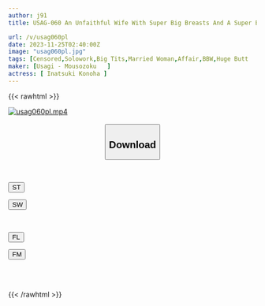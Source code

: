 ```yaml
---
author: j91
title: USAG-060 An Unfaithful Wife With Super Big Breasts And A Super Big Ass. Her Hobby Is Titty Fuck. More Than 1000 Men Have Cum Konoha (26) Konoha Inazuki

url: /v/usag060pl
date: 2023-11-25T02:40:00Z
image: "usag060pl.jpg"
tags: [Censored,Solowork,Big Tits,Married Woman,Affair,BBW,Huge Butt	 ]
maker: [Usagi - Mousozoku   ]
actress: [ Inatsuki Konoha ]
---
```



{{< rawhtml >}}

<div class="video" data-videoid="glw3AGaYyLsq19Q">
    <a href="javascript:;">
        <img src="/v/usag060pl/usag060pl.jpg" width="WIDTH" height="HEIGHT" alt="usag060pl.mp4" loading="lazy">
    </a>
</div>

<script type="text/javascript" src="https://j91.asia/asset/on-demand-st.js"></script>

<br>
  <link rel="stylesheet" href="https://j91.asia/asset/bs5.css">
  
  <center>
  <button class="btn btn-primary" type="button" data-bs-toggle="collapse" data-bs-target=".multi-collapse" aria-expanded="false" aria-controls="multiCollapseExample1 multiCollapseExample2"><h2>Download</h2></button></center>
</p>
<div class="row">
  <div class="col">
    <div class="collapse multi-collapse" id="multiCollapseExample1">
      <div class="card card-body">
	      	      <br>
<div class="buttons">  
<p><a href="https://streamtape.to/v/glw3AGaYyLsq19Q" target="_blank"><button class="btn-hover color-3"><i class="fa fa-download"></i> ST</button></a></p>
<p><a href="https://flaswish.com/xul8md2itn39" target="_blank"><button class="btn-hover color-2"><i class="fa fa-download"></i> SW</button></a></p></div>
    </div>
  </div>
</div>
  <div class="col">
    <div class="collapse multi-collapse" id="multiCollapseExample2">
      <div class="card card-body">
	      <br>
<div class="buttons">
<p><a href="javascript:;" target="_blank"><button class="btn-hover color-9"><i class="fa fa-download"></i> FL</button></a></p>
<p><a href="javascript:;" target="_blank"><button class="btn-hover color-8"><i class="fa fa-download"></i> FM</button></a></p></div>
<br><br>
      </div>
    </div>
  </div>
</div>

{{< /rawhtml >}}